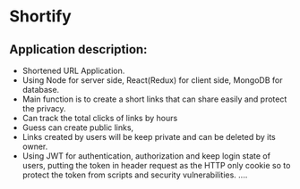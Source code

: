 # Shortify

## Application description:
- Shortened URL Application. 
- Using Node for server side, React(Redux) for client side, MongoDB for database.
- Main function is to create a short links that can share easily and protect the privacy.
- Can track the total clicks of links by hours
- Guess can create public links, 
- Links created by users will be keep private and can be deleted by its owner.
- Using JWT for authentication, authorization and keep login state of users, putting the token in header request as the HTTP only cookie so to protect the token from scripts and security vulnerabilities. 
....


